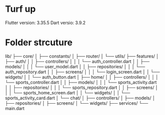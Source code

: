 # Turf up

Flutter version: 3.35.5
Dart versio: 3.9.2

# Folder strcuture

lib/
├── core/
│   ├── constants/
│   ├── router/
│   └── utils/
├── features/
│   ├── auth/
│   │   ├── controllers/
│   │   │   └── auth_controller.dart
│   │   ├── models/
│   │   │   └── user_model.dart
│   │   ├── repositories/
│   │   │   └── auth_repository.dart
│   │   ├── screens/
│   │   │   └── login_screen.dart
│   │   └── widgets/
│   │       └── auth_button.dart
│   ├── home/
│   │   ├── controllers/
│   │   │   └── sports_controller.dart
│   │   ├── models/
│   │   │   └── sports_activity.dart
│   │   ├── repositories/
│   │   │   └── sports_repository.dart
│   │   ├── screens/
│   │   │   └── sports_home_screen.dart
│   │   └── widgets/
│   │       └── sports_activity_card.dart
│   └── chat/
│       ├── controllers/
│       ├── models/
│       ├── repositories/
│       ├── screens/
│       └── widgets/
├── services/
└── main.dart
